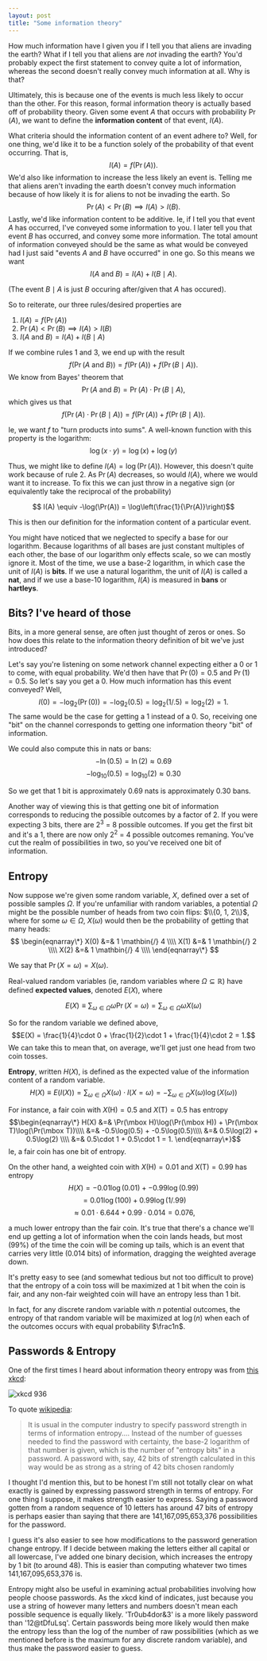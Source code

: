 ```yaml
---
layout: post
title: "Some information theory"
---
```

How much information have I given you if I tell you that aliens are invading the earth? What if I tell you that aliens are _not_ invading the earth? You'd probably expect the first statement to convey quite a lot of information, whereas the second doesn't really convey much information at all. Why is that?

Ultimately, this is because one of the events is much less likely to occur than the other. For this reason, formal information theory is actually based off of probability theory. Given some event $A$ that occurs with probability $\Pr(A)$, we want to define the **information content** of that event, $I(A)$.

What criteria should the information content of an event adhere to? Well, for one thing, we'd like it to be a function solely of the probability of that event occurring. That is, $$I(A) = f(\Pr(A)).$$ We'd also like information to increase the less likely an event is. Telling me that aliens aren't invading the earth doesn't convey much information because of how likely it is for aliens to not be invading the earth. So $$\Pr(A) < \Pr(B) \implies I(A) > I(B).$$ Lastly, we'd like information content to be additive. Ie, if I tell you that event $A$ has occurred, I've conveyed some information to you. I later tell you that event $B$ has occurred, and convey some more information. The total amount of information conveyed should be the same as what would be conveyed had I just said "events $A$ and $B$ have occurred" in one go. So this means we want $$I(A\mbox{ and }B) = I(A) + I(B \mid A).$$

(The event $B \mid A$ is just $B$ occuring after/given that $A$ has occured).

So to reiterate, our three rules/desired properties are

1. $I(A) = f(\Pr(A))$
2. $\Pr(A) < \Pr(B) \implies I(A) > I(B)$
3. $I(A\mbox{ and }B) = I(A) + I(B \mid A)$

If we combine rules 1 and 3, we end up with the result $$f(\Pr(A\mbox{ and }B)) = f(\Pr(A)) + f(\Pr(B \mid A)).$$ We know from Bayes' theorem that$$\Pr(A\mbox{ and }B) = \Pr(A)\cdot\Pr(B \mid A),$$ which gives us that $$f(\Pr(A)\cdot\Pr(B \mid A)) = f(\Pr(A)) + f(\Pr(B \mid A)).$$

Ie, we want $f$ to "turn products into sums". A well-known function with this property is the logarithm: $$\log(x\cdot y) = \log(x) + \log(y)$$

Thus, we might like to define $I(A) = \log(\Pr(A))$. However, this doesn't quite work because of rule 2. As $\Pr(A)$ decreases, so would $I(A)$, where we would want it to increase. To fix this we can just throw in a negative sign (or equivalently take the reciprocal of the probability)

$$ I(A) \equiv -\log(\Pr(A)) = \log\left(\frac{1}{\Pr(A)}\right)$$

This is then our definition for the information content of a particular event.

You might have noticed that we neglected to specify a base for our logarithm. Because logarithms of all bases are just constant multiples of each other, the base of our logarithm only effects scale, so we can mostly ignore it. Most of the time, we use a base-2 logarithm, in which case the unit of $I(A)$ is **bits**. If we use a natural logarithm, the unit of $I(A)$ is called a **nat**, and if we use a base-10 logarithm, $I(A)$ is measured in **bans** or **hartleys**.

## Bits? I've heard of those

Bits, in a more general sense, are often just thought of zeros or ones. So how does this relate to the information theory definition of bit we've just introduced?

Let's say you're listening on some network channel expecting either a 0 or 1 to come, with equal probability. We'd then have that $\Pr(0) = 0.5$ and $\Pr(1) = 0.5$. So let's say you get a 0. How much information has this event conveyed? Well,
  $$ I(0) = -\log_2(\Pr(0)) = -\log_2(0.5) = \log_2(1/.5) = \log_2(2) = 1.$$
  The same would be the case for getting a 1 instead of a 0. So, receiving one "bit" on the channel corresponds to getting one information theory "bit" of information.
  
  We could also compute this in nats or bans:
  $$-\ln(0.5) = \ln(2)\approx 0.69$$
  $$-\log_{10}(0.5) =\log_{10}(2) \approx 0.30$$

  So we get that 1 bit is approximately 0.69 nats is approximately 0.30 bans.

Another way of viewing this is that getting one bit of information corresponds to reducing the possible outcomes by a factor of 2. If you were expecting 3 bits, there are 2<sup>3</sup> = 8 possible outcomes. If you get the first bit and it's a 1, there are now only 2<sup>2</sup> = 4 possible outcomes remaning. You've cut the realm of possibilities in two, so you've received one bit of information.

## Entropy

Now suppose we're given some random variable, $X$, defined over a set of possible samples $\Omega$. If you're unfamiliar with random variables, a potential $\Omega$ might be the possible number of heads from two coin flips: $\\{0, 1, 2\\}$, where for some $\omega \in \Omega$, $X(\omega)$ would then be the probability of getting that many heads:
$$
\begin{eqnarray\*}
X(0) &=& 1 \mathbin{/} 4 \\\\
X(1) &=& 1 \mathbin{/} 2 \\\\
X(2) &=& 1 \mathbin{/} 4 \\\\
\end{eqnarray\*}
$$

We say that $\Pr(X = \omega) = X(\omega)$.

Real-valued random variables (ie, random variables where $\Omega \subseteq \mathbb{R}$) have defined **expected values**, denoted $E(X)$, where

$$ E(X) \equiv \sum_{\omega \in \Omega}\omega\Pr(X = \omega) = \sum_{\omega \in \Omega}\omega X(\omega)$$

So for the random variable we defined above,
$$E(X) = \frac{1}{4}\cdot 0 + \frac{1}{2}\cdot 1 + \frac{1}{4}\cdot 2 = 1.$$
We can take this to mean that, on average, we'll get just one head from two coin tosses.

**Entropy**, written $H(X)$, is defined as the expected value of the information content of a random variable.
$$ H(X) \equiv E(I(X)) = \sum_{\omega \in \Omega} X(\omega)\cdot I(X = \omega) = -\sum_{\omega \in \Omega}X(\omega)\log(X(\omega))$$

For instance, a fair coin with $X(\mbox{H}) = 0.5$ and $X(\mbox{T}) = 0.5$ has entropy
$$\begin{eqnarray\*}
H(X) &=& \Pr(\mbox H)\log(\Pr(\mbox H)) + \Pr(\mbox T)\log(\Pr(\mbox T))\\\\
     &=& -0.5\log(0.5) + -0.5\log(0.5)\\\\
     &=& 0.5\log(2) + 0.5\log(2) \\\\
     &=& 0.5\cdot 1 + 0.5\cdot 1 = 1.
\end{eqnarray\*}$$
Ie, a fair coin has one bit of entropy.

On the other hand, a weighted coin with $X(\mbox{H}) = 0.01$ and $X(\mbox{T}) = 0.99$ has entropy
$$H(X) = -0.01\log(0.01) + -0.99\log(0.99) $$$$= 0.01\log(100) + 0.99\log(1/.99) $$$$\approx 0.01\cdot6.644 + 0.99\cdot0.014 = 0.076,$$

a much lower entropy than the fair coin. It's true that there's a chance we'll end up getting a lot of information when the coin lands heads, but most (99%) of the time the coin will be coming up tails, which is an event that carries very little (0.014 bits) of information, dragging the weighted average down. 

It's pretty easy to see (and somewhat tedious but not too difficult to prove) that the entropy of a coin toss will be maximized at 1 bit when the coin is fair, and any non-fair weighted coin will have an entropy less than 1 bit.

In fact, for any discrete random variable with $n$ potential outcomes, the entropy of that random variable will be maximized at $\log(n)$ when each of the outcomes occurs with equal probability $\frac1n$.

## Passwords & Entropy

One of the first times I heard about information theory entropy was from [this xkcd](https://xkcd.com/936/):

![xkcd 936](http://imgs.xkcd.com/comics/password_strength.png)

To quote [wikipedia](https://en.wikipedia.org/wiki/Password_strength#Entropy_as_a_measure_of_password_strength):

> It is usual in the computer industry to specify password strength in terms of information entropy.... Instead of the number of guesses needed to find the password with certainty, the base-2 logarithm of that number is given, which is the number of "entropy bits" in a password. A password with, say, 42 bits of strength calculated in this way would be as strong as a string of 42 bits chosen randomly

I thought I'd mention this, but to be honest I'm still not totally clear on what exactly is gained by expressing password strength in terms of entropy. For one thing I suppose, it makes strength easier to express. Saying a password gotten from a random sequence of 10 letters has around 47 bits of entropy is perhaps easier than saying that there are 141,167,095,653,376 possibilities for the password.

I guess it's also easier to see how modifications to the password generation change entropy. If I decide between making the letters either all capital or all lowercase, I've added one binary decision, which increases the entropy by 1 bit (to around 48). This is easier than computing whatever two times 141,167,095,653,376 is.

Entropy might also be useful in examining actual probabilities involving how people choose passwords. As the xkcd kind of indicates, just because you use a string of however many letters and numbers doesn't mean each possible sequence is equally likely. 'Tr0ub4dor&3' is a more likely password than '12@tDfuLsq'. Certain passwords being more likely would then make the entropy less than the log of the number of raw possibilities (which as we mentioned before is the maximum for any discrete random variable), and thus make the password easier to guess.

